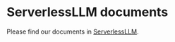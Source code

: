 # ServerlessLLM documents

Please find our documents in [ServerlessLLM](https://serverlessllm.github.io/docs/stable/getting_started/quickstart).